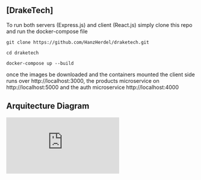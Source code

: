## [DrakeTech]

To run both servers (Express.js) and client (React.js) simply clone this repo and run the docker-compose file

`git clone https://github.com/HanzHerdel/draketech.git`

`cd draketech`

`docker-compose up --build`

once the images be downloaded and the containers mounted the client side runs over http://localhost:3000, the products microservice on http://localhost:5000 and the auth microservice http://localhost:4000

## Arquitecture Diagram
![alt text](https://fv9-2.failiem.lv/thumb_show.php?i=qhnm9dxxb&download_checksum=6acb3f9a04eb798bc92f4437324298c546052a43&download_timestamp=1631590126)